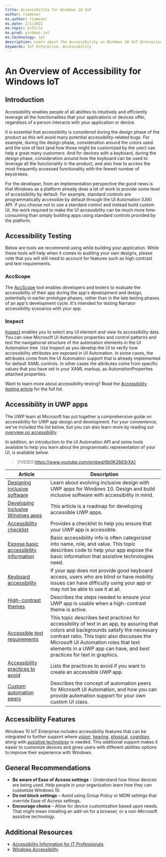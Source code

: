 ```yaml
---
title: Accessibility for Windows 10 IoT
author: rsameser
ms.author: riameser
ms.date: 2/1/2021
ms.topic: article
ms.prod: windows-iot
ms.technology: iot
description: Learn about the Accessibility in Windows 10 IoT Enterprise.
keywords: IoT Enterprise, Accessibility
---
```


# An Overview of Accessibility for Windows IoT

## Introduction
Accessibility enables people of all abilities to intuitively and efficiently leverage all the functionalities that your applications or devices offer, regardless of a person interacts with your application or device.

It is essential that accessibility is considered during the design phase of the product as this will avoid many potential accessibility-related bugs. For example, during the design phase, consideration around the colors used and the size of text (and how those might be customized by the user) can help a great many customers. And for devices with a keyboard, during the design phase, consideration around how the keyboard can be used to leverage all the functionality in the product, and also how to access the most frequently accessed functionality with the fewest number of keystrokes.  

For the developer, from an implementation perspective the good news is that Windows as a platform already does a lot of work to provide some level of accessibility by default. For example, standard controls are programmatically accessible by default through the UI Automation (UIA) API. If you choose not to use a standard control and instead build custom UI, the work required to make the UI accessibility can be much more time-consuming than simply building apps using standard controls provided by the platform.


## Accessibility Testing
Below are tools we recommend using while building your application. While these tools will help when it comes to auditing your own designs, please note that you will still need to account for features such as high contrast and text requirements.

### AccScope
The [AccScope](https://msdn.microsoft.com/library/windows/desktop/Dn433239) tool enables developers and testers to evaluate the accessibility of their app during the app's development and design, potentially in earlier prototype phases, rather than in the late testing phases of an app's development cycle. It's intended for testing Narrator accessibility scenarios with your app.

### Inspect
[Inspect](https://msdn.microsoft.com/library/windows/desktop/Dd318521) enables you to select any UI element and view its accessibility data. You can view Microsoft UI Automation properties and control patterns and test the navigational structure of the automation elements in the UI Automation tree. Use Inspect as you develop the UI to verify how accessibility attributes are exposed in UI Automation. In some cases, the attributes come from the UI Automation support that is already implemented for default XAML controls. In other cases the attributes come from specific values that you have set in your XAML markup, as AutomationProperties attached properties.

Want to learn more about accessibility testing? Read the [Accessibility testing article](https://docs.microsoft.com/windows/uwp/design/accessibility/accessibility-testing#inspect) for the full list.


## Accessibility in UWP apps
The UWP team at Microsoft has put together a comprehensive guide on accessibility for UWP app design and development. For your convenience, we've included the list below, but you can also learn more by reading our [overview on accessibility](https://docs.microsoft.com/windows/uwp/design/accessibility/accessibility-overview).

In addition, an introduction to the UI Automation API and some tools available to help you learn about the programmatic representation of your UI, is available below.

> [!VIDEO https://www.youtube.com/embed/6b0K2883rXA]


| Article | Description |
|---------|-------------|
| [Designing inclusive software](https://docs.microsoft.com/windows/uwp/design/accessibility/designing-inclusive-software) | Learn about evolving inclusive design with UWP apps for Windows 10.  Design and build inclusive software with accessibility in mind. |
| [Developing inclusive Windows apps](https://docs.microsoft.com/windows/uwp/design/accessibility/developing-inclusive-windows-apps) | This article is a roadmap for developing accessible UWP apps. |
| [Accessibility checklist](https://docs.microsoft.com/windows/uwp/design/accessibility/accessibility-checklist) | Provides a checklist to help you ensure that your UWP app is accessible. |
| [Expose basic accessibility information](https://docs.microsoft.com/windows/uwp/design/accessibility/basic-accessibility-information) | Basic accessibility info is often categorized into name, role, and value. This topic describes code to help your app expose the basic information that assistive technologies need. |
| [Keyboard accessibility](https://docs.microsoft.com/windows/uwp/design/accessibility/keyboard-accessibility) | If your app does not provide good keyboard access, users who are blind or have mobility issues can have difficulty using your app or may not be able to use it at all. |
| [High-contrast themes](https://docs.microsoft.com/windows/uwp/design/accessibility/high-contrast-themes) | Describes the steps needed to ensure your UWP app is usable when a high-contrast theme is active. |
| [Accessible text requirements](https://docs.microsoft.com/windows/uwp/design/accessibility/accessible-text-requirements) | This topic describes best practices for accessibility of text in an app, by assuring that colors and backgrounds satisfy the necessary contrast ratio. This topic also discusses the Microsoft UI Automation roles that text elements in a UWP app can have, and best practices for text in graphics. |
| [Accessibility practices to avoid](https://docs.microsoft.com/windows/uwp/design/accessibility/practices-to-avoid) | Lists the practices to avoid if you want to create an accessible UWP app. |
| [Custom automation peers](https://docs.microsoft.com/windows/uwp/design/accessibility/custom-automation-peers) | Describes the concept of automation peers for Microsoft UI Automation, and how you can provide automation support for your own custom UI class. |

## Accessibility Features
Windows 10 IoT Enterprise includes accessibility features that can be integrated to further support where [vision](https://docs.microsoft.com/windows/configuration/windows-10-accessibility-for-itpros#vision), [hearing](https://docs.microsoft.com/windows/configuration/windows-10-accessibility-for-itpros#hearing), [physical](https://docs.microsoft.com/windows/configuration/windows-10-accessibility-for-itpros#physical), [cognition](https://docs.microsoft.com/windows/configuration/windows-10-accessibility-for-itpros#cognition), along with [assistive technology](https://docs.microsoft.com/windows/configuration/windows-10-accessibility-for-itpros#assistive-technology-devices-built-into-windows-10) is needed. This additional support makes it easier to customize devices and gives users with different abilities options to improve their experience with Windows.

## General Recommendations
* **Be aware of Ease of Access settings** – Understand how these devices are being used. Help people in your organization learn how they can customize Windows 10.
* **Do not block settings** – Avoid using Group Policy or MDM settings that override Ease of Access settings.
* **Encourage choice** – Allow for device customization based upon needs. That might mean installing an add-on for a browser, or a non-Microsoft assistive technology.


## Additional Resources
* [Accessibility Information for IT Professionals](https://docs.microsoft.com/windows/configuration/windows-10-accessibility-for-itpros)
* [Windows Accessibility](https://www.microsoft.com/Accessibility/windows?rtc=1&activetab=pivot_1%3aprimaryr2)
